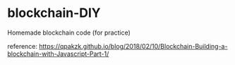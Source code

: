 # blockchain-DIY
Homemade blockchain code (for practice)

reference: https://qpakzk.github.io/blog/2018/02/10/Blockchain-Building-a-blockchain-with-Javascript-Part-1/